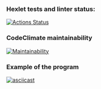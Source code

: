### Hexlet tests and linter status:
[![Actions Status](https://github.com/asidowner/python-project-lvl1/workflows/hexlet-check/badge.svg)](https://github.com/asidowner/python-project-lvl1/actions)

### CodeClimate maintainability
[![Maintainability](https://api.codeclimate.com/v1/badges/bc5577946aa6eb164707/maintainability)](https://codeclimate.com/github/asidowner/python-project-lvl1/maintainability)

### Example of the program
[![asciicast](https://asciinema.org/a/DSIAlOVRan0bcnUzuWV1u9Fte.svg)](https://asciinema.org/a/DSIAlOVRan0bcnUzuWV1u9Fte)